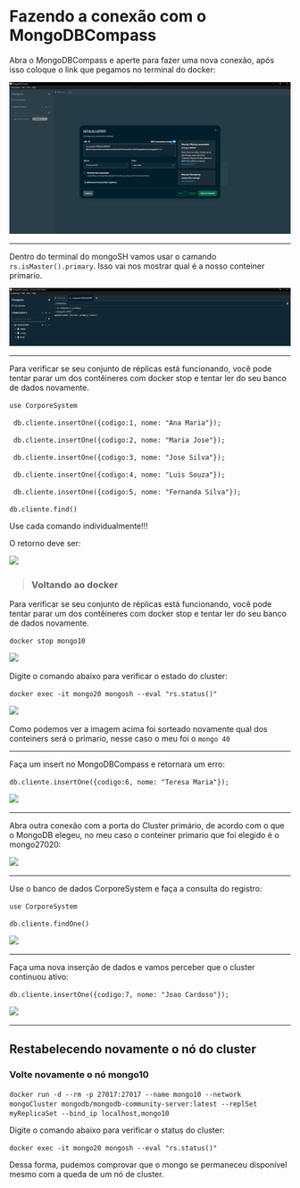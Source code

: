 # Fazendo a conexão com o MongoDBCompass

Abra o MongoDBCompass e aperte para fazer uma nova conexão, após isso coloque o link que pegamos no terminal do docker:

![](../Styles/img/Compass_connect.png)

---

Dentro do terminal do mongoSH vamos usar o camando ``` rs.isMaster().primary ```. Isso vai nos mostrar qual é a nosso conteiner primario.

![](../Styles/img/primary.png)

---

Para verificar se seu conjunto de réplicas está funcionando, você pode tentar parar um dos contêineres com docker stop e tentar ler do seu banco de dados novamente.

``` use CorporeSystem ```

``` db.cliente.insertOne({codigo:1, nome: "Ana Maria"});```

``` db.cliente.insertOne({codigo:2, nome: "Maria Jose"});```

``` db.cliente.insertOne({codigo:3, nome: "Jose Silva"});```

``` db.cliente.insertOne({codigo:4, nome: "Luis Souza"});```

``` db.cliente.insertOne({codigo:5, nome: "Fernanda Silva"});```


``` db.cliente.find() ```

Use cada comando individualmente!!!

O retorno deve ser: 


![](../Styles/img/insert_clientes.png)

> ### Voltando ao docker

Para verificar se seu conjunto de réplicas está funcionando, você pode tentar parar um dos contêineres com docker stop e tentar ler do seu banco de dados novamente.

``` docker stop mongo10 ```

![](../Styles/img/stop10.png)

Digite o comando abaixo para verificar o estado do cluster:

``` docker exec -it mongo20 mongosh --eval "rs.status()" ```

![](../Styles/img/primary40.png)

Como podemos ver a imagem acima foi sorteado novamente qual dos conteiners será o primario, nesse caso o meu foi o ` mongo 40 `

---

Faça um insert no MongoDBCompass e retornara um erro:

``` db.cliente.insertOne({codigo:6, nome: "Teresa Maria"}); ```

![](../Styles/img/err.png)

---

Abra outra conexão com a porta do Cluster primário, de acordo com o que o MongoDB elegeu, no meu caso o conteiner primario que foi elegido é o mongo27020:

![](../Styles/img/NewPrimary.png)

---

Use o banco de dados CorporeSystem e faça a consulta do registro:

``` use CorporeSystem ```

``` db.cliente.findOne() ```

![](../Styles/img/27020.png)

--- 

Faça uma nova inserção de dados e vamos perceber que o cluster continuou ativo:

``` db.cliente.insertOne({codigo:7, nome: "Joao Cardoso"}); ```

![](../Styles/img/id7.png)

---

## Restabelecendo novamente o nó do cluster

### Volte novamente o nó mongo10

``` docker run -d --rm -p 27017:27017 --name mongo10 --network mongoCluster mongodb/mongodb-community-server:latest --replSet myReplicaSet --bind_ip localhost,mongo10 ```

Digite o comando abaixo para verificar o status do cluster:

``` docker exec -it mongo20 mongosh --eval "rs.status()" ```

Dessa forma, pudemos comprovar que o mongo se permaneceu disponível mesmo com a queda de um nó de cluster.


